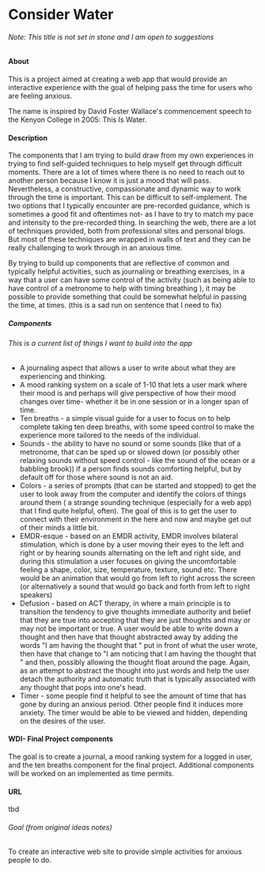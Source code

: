 # Consider Water
###### Note: This title is not set in stone and I am open to suggestions

#### About
 This is a project aimed at creating a web app that would provide an interactive experience with the goal of helping pass the time for users who are feeling anxious.

 The name is inspired by David Foster Wallace's commencement speech to the Kenyon College in 2005: This Is Water.


#### Description
  The components that I am trying to build draw from my own experiences in trying to find self-guided techniques to help myself get through difficult moments.  There are a lot of times where there is no need to reach out to another person because I know it is just a mood that will pass. Nevertheless, a constructive, compassionate and dynamic way to work through the time is important. This can be difficult to self-implement. The two options that I typically encounter are pre-recorded guidance, which is sometimes a good fit and oftentimes not- as I have to try to match my pace and intensity to the pre-recorded thing. In searching the web, there are a lot of techniques provided, both from professional sites and personal blogs. But most of these techniques are wrapped in walls of text and they can be really challenging to work through in an anxious time.  

  By trying to build up components that are reflective of common and typically helpful activities, such as journaling or breathing exercises, in a way that a user can have some control of the activity (such as being able to have control of a metronome to help with timing breathing ), it may be possible to provide something that could be somewhat helpful in passing the time, at times. (this is a sad run on sentence that I need to fix)

##### Components

###### This is a current list of things I want to build into the app

 - A journaling aspect that allows a user to write about what they are experiencing and thinking.
 - A mood ranking system on a scale of 1-10 that lets a user mark where their mood is and perhaps will give perspective of how their mood changes over time- whether it be in one session or in a longer span of time.
 - Ten breaths - a simple visual guide for a user to focus on to help complete taking ten deep breaths, with some speed control to make the experience more tailored to the needs of the individual.
 - Sounds - the ability to have no sound or some sounds (like that of a metronome, that can be sped up or slowed down (or possibly other relaxing sounds without speed control - like the sound of the ocean or a babbling brook)) if a person finds sounds comforting helpful, but by default off for those where sound is not an aid.
 - Colors - a series of prompts (that can be started and stopped) to get the user to look away from the computer and identify the colors of things around them ( a strange sounding technique (especially for a web app) that I find quite helpful, often). The goal of this is to get the user to connect with their environment in the here and now and maybe get out of their minds a little bit. 
 - EMDR-esque - based on an EMDR activity, EMDR involves bilateral stimulation, which is done by a user moving their eyes to the left and right or by hearing sounds alternating on the left and right side, and during this stimulation a user focuses on giving the uncomfortable feeling a shape, color, size, temperature, texture, sound etc. There would be an animation that would go from left to right across the screen (or alternatively a sound that would go back and forth from left to right speakers)
 - Defusion - based on ACT therapy, in where a main principle is to transition the tendency to give thoughts immediate authority and belief that they are true into accepting that they are just thoughts and may or may not be important or true. A user would be able to write down a thought and then have that thought abstracted away by adding the words "I am having the thought that " put in front of what the user wrote, then have that change to "I am noticing that I am having the thought that " and then, possibly allowing the thought float around the page. Again, as an attempt to abstract the thought into just words and help the user detach the authority and automatic truth that is typically associated with any thought that pops into one's head.
 - Timer - some people find it helpful to see the amount of time that has gone by during an anxious period. Other people find it induces more anxiety. The timer would be able to be viewed and hidden, depending on the desires of the user.

#### WDI- Final Project components
 The goal is to create a journal, a mood ranking system for a logged in user, and the ten breaths component for the final project. Additional components will be worked on an implemented as time permits.

#### URL
 tbd

###### Goal (from original ideas notes)
To create an interactive web site to provide simple activities for anxious people to do.
